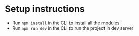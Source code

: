 # Setup instructions
- Run <code>npm install</code> in the CLI to install all the modules
- Run <code>npm run dev</code> in the CLI to run the project in dev server